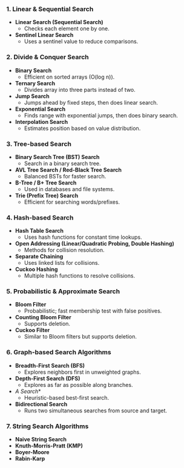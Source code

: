 ### 1. **Linear & Sequential Search**
- **Linear Search (Sequential Search)**
  - Checks each element one by one.
- **Sentinel Linear Search**
  - Uses a sentinel value to reduce comparisons.

### 2. **Divide & Conquer Search**
- **Binary Search**
  - Efficient on sorted arrays (O(log n)).
- **Ternary Search**
  - Divides array into three parts instead of two.
- **Jump Search**
  - Jumps ahead by fixed steps, then does linear search.
- **Exponential Search**
  - Finds range with exponential jumps, then does binary search.
- **Interpolation Search**
  - Estimates position based on value distribution.

### 3. **Tree-based Search**
- **Binary Search Tree (BST) Search**
  - Search in a binary search tree.
- **AVL Tree Search / Red-Black Tree Search**
  - Balanced BSTs for faster search.
- **B-Tree / B+ Tree Search**
  - Used in databases and file systems.
- **Trie (Prefix Tree) Search**
  - Efficient for searching words/prefixes.

### 4. **Hash-based Search**
- **Hash Table Search**
  - Uses hash functions for constant time lookups.
- **Open Addressing (Linear/Quadratic Probing, Double Hashing)**
  - Methods for collision resolution.
- **Separate Chaining**
  - Uses linked lists for collisions.
- **Cuckoo Hashing**
  - Multiple hash functions to resolve collisions.

### 5. **Probabilistic & Approximate Search**
- **Bloom Filter**
  - Probabilistic; fast membership test with false positives.
- **Counting Bloom Filter**
  - Supports deletion.
- **Cuckoo Filter**
  - Similar to Bloom filters but supports deletion.

### 6. **Graph-based Search Algorithms**
- **Breadth-First Search (BFS)**
  - Explores neighbors first in unweighted graphs.
- **Depth-First Search (DFS)**
  - Explores as far as possible along branches.
- **A* Search**
  - Heuristic-based best-first search.
- **Bidirectional Search**
  - Runs two simultaneous searches from source and target.

### 7. **String Search Algorithms**
- **Naive String Search**
- **Knuth-Morris-Pratt (KMP)**
- **Boyer-Moore**
- **Rabin-Karp**
